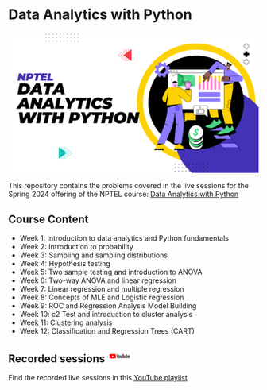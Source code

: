 # Data Analytics with Python
![Thumbnail](./data_analytics_with_python.png)

This repository contains the problems covered in the live sessions for the Spring
2024 offering of the NPTEL course:
[Data Analytics with Python](https://onlinecourses.nptel.ac.in/noc24_cs20/preview)

## Course Content
- Week 1: Introduction to data analytics and Python fundamentals
- Week 2:	Introduction to probability
- Week 3:	Sampling and sampling distributions
- Week 4:	Hypothesis testing
- Week 5:	Two sample testing and introduction to ANOVA
- Week 6:	Two-way ANOVA and linear regression
- Week 7: Linear regression and multiple regression
- Week 8:	Concepts of MLE and Logistic regression
- Week 9: ROC and Regression Analysis Model Building
- Week 10: c2 Test and introduction to cluster analysis
- Week 11: Clustering analysis
- Week 12: Classification and Regression Trees (CART)

## Recorded sessions <img src="./youtube.png" height=25><br>
Find the recorded live sessions in this [YouTube playlist](https://www.youtube.com/playlist?list=PL5W8dm-g-BcIXuLTugdWiAfo9is_7DAGT)
